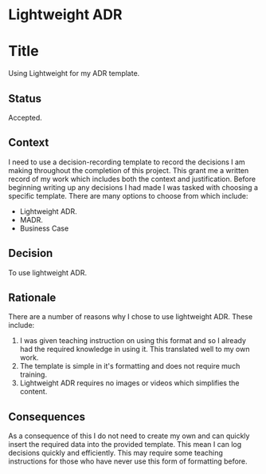# Lightweight ADR
# Title
Using Lightweight for my ADR template.
## Status
Accepted.
## Context
I need to use a decision-recording template to record the decisions I am making throughout the completion of this project. This grant me a written record of my work which includes both the context and justification. Before beginning writing up any decisions I had made I was tasked with choosing a specific template. There are many options to choose from which include:
* Lightweight ADR.
* MADR.
* Business Case
## Decision
To use lightweight ADR.
## Rationale
There are a number of reasons why I chose to use lightweight ADR. These include:
1. I was given teaching instruction on using this format and so I already had the required knowledge in using it. This translated well to my own work.
2. The template is simple in it's formatting and does not require much training.
3. Lightweight ADR requires no images or videos which simplifies the content.
## Consequences
As a consequence of this I do not need to create my own and can quickly insert the required data into the provided template. This mean I can log decisions quickly and efficiently. This may require some teaching instructions for those who have never use this form of formatting before.

